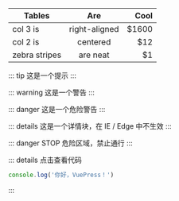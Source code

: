 

<ClientOnly>
  <my-demo></my-demo>
</ClientOnly>


| Tables        | Are           | Cool  |
| ------------- |:-------------:| -----:|
| col 3 is      | right-aligned | $1600 |
| col 2 is      | centered      |   $12 |
| zebra stripes | are neat      |    $1 |

::: tip
这是一个提示
:::

::: warning
这是一个警告
:::

::: danger
这是一个危险警告
:::

::: details
这是一个详情块，在 IE / Edge 中不生效
:::



::: danger STOP
危险区域，禁止通行
:::

::: details 点击查看代码
```js
console.log('你好，VuePress！')
```
:::